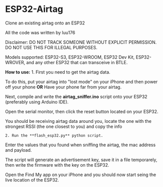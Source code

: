 # ESP32-Airtag
Clone an existing airtag onto an ESP32

All the code was written by luu176

Disclaimer: DO NOT TRACK SOMEONE WITHOUT EXPLICIT PERMISSION. DO NOT USE THIS FOR ILLEGAL PURPOSES.

Models supported: ESP32-S3, ESP32-WROOM, ESP32 Dev Kit, ESP32-WROVER, and any other ESP32 that can transceive in BTLE.






**How to use:**
    1. First you need to get the airtag data. 

To do this, put your airtag into "lost mode" on your iPhone and then power off your phone 
**OR** 
Have your phone far from your airtag.

Next, compile and write the **airtag_sniffer.ino** script onto your ESP32 (preferably using Arduino IDE).

Open the serial monitor, then click the reset button located on your ESP32.

You should be receiving airtag data around you, locate the one with the strongest RSSI (the one closest to you) and copy the info



    2. Run the **flash_esp32.py** python script.

Enter the values that you found when sniffing the airtag, the mac address and payload.

The script will generate an advertisement key, save it in a file temporarely, then write the firmware with the key on the ESP32.

Open the Find My app on your iPhone and you should now start seing the live location of the ESP32.

